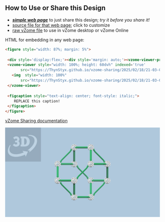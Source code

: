 
## How to Use or Share this Design

 - [***simple web page***](<https://ThynStyx.github.io/vzome-sharing/2025/02/18/21-03-02-Forming-TT-Lifelike/>) to just share this design; *try it before you share it!*
 - [source file for that web page](<https://github.com/ThynStyx/vzome-sharing/edit/main/2025/02/18/21-03-02-Forming-TT-Lifelike/index.md>); click to customize
 - [raw vZome file](<https://raw.githubusercontent.com/ThynStyx/vzome-sharing/main/2025/02/18/21-03-02-Forming-TT-Lifelike/Forming-TT-Lifelike.vZome>) to use in vZome desktop or vZome Online
 
 HTML for embedding in any web page:
 ```html
<figure style="width: 87%; margin: 5%">
  
  <div style='display:flex;'><div style='margin: auto;'><vzome-viewer-previous load-camera='true' label='prev step'></vzome-viewer-previous><vzome-viewer-next load-camera='true' label='next step'></vzome-viewer-next></div></div>
  <vzome-viewer style="width: 100%; height: 60dvh" indexed='true'
        src="https://ThynStyx.github.io/vzome-sharing/2025/02/18/21-03-02-Forming-TT-Lifelike/Forming-TT-Lifelike.vZome" >
    <img  style="width: 100%"
        src="https://ThynStyx.github.io/vzome-sharing/2025/02/18/21-03-02-Forming-TT-Lifelike/Forming-TT-Lifelike.png" >
  </vzome-viewer>

  <figcaption style="text-align: center; font-style: italic;">
     REPLACE this caption!
  </figcaption>
</figure>

 ```

[vZome Sharing documentation](https://vzome.github.io/vzome/sharing.html#how-it-works)

![Image](<Forming-TT-Lifelike.png>)

